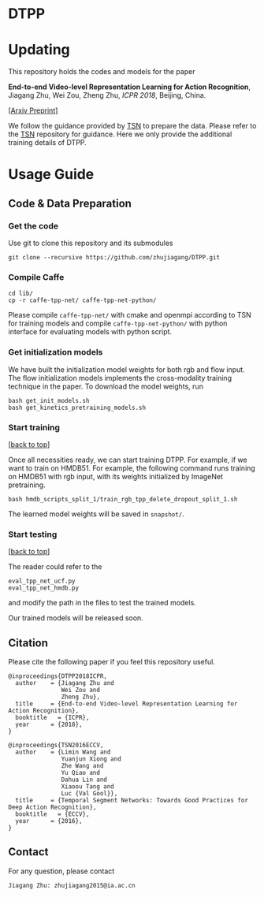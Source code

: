 # DTPP
# Updating
This repository holds the codes and models for the paper
 
> 
**End-to-end Video-level Representation Learning for Action Recognition**,
Jiagang Zhu, Wei Zou, Zheng Zhu,
*ICPR 2018*, Beijing, China.

>

[[Arxiv Preprint](https://arxiv.org/abs/1711.04161)]

We follow the guidance provided by [TSN][tsn] to prepare the data. Please refer to the [TSN][tsn] repository for guidance. Here we only provide the additional training details of DTPP.

# Usage Guide

## Code & Data Preparation

### Get the code

Use git to clone this repository and its submodules
```
git clone --recursive https://github.com/zhujiagang/DTPP.git
```
### Compile Caffe 
```
cd lib/
cp -r caffe-tpp-net/ caffe-tpp-net-python/
```
Please compile ```caffe-tpp-net/``` with cmake and openmpi according to TSN for training models
and compile ```caffe-tpp-net-python/``` with python interface for evaluating models with python script.

### Get initialization models

We have built the initialization model weights for both rgb and flow input.
The flow initialization models implements the cross-modality training technique in the paper.
To download the model weights, run
```
bash get_init_models.sh
bash get_kinetics_pretraining_models.sh
```

### Start training
[[back to top](#dtpp)]

Once all necessities ready, we can start training DTPP.
For example, if we want to train on HMDB51.
For example, the following command runs training on HMDB51 with rgb input, with its weights initialized by ImageNet pretraining.
```
bash hmdb_scripts_split_1/train_rgb_tpp_delete_dropout_split_1.sh
```
The learned model weights will be saved in `snapshot/`.

### Start testing
[[back to top](#dtpp)]

The reader could refer to the 
```
eval_tpp_net_ucf.py
eval_tpp_net_hmdb.py
```
and modify the path in the files to test the trained models.

Our trained models will be released soon.

## Citation
Please cite the following paper if you feel this repository useful.
```
@inproceedings{DTPP2018ICPR,
  author    = {Jiagang Zhu and
               Wei Zou and
               Zheng Zhu},
  title     = {End-to-end Video-level Representation Learning for Action Recognition},
  booktitle   = {ICPR},
  year      = {2018},
}

@inproceedings{TSN2016ECCV,
  author    = {Limin Wang and
               Yuanjun Xiong and
               Zhe Wang and
               Yu Qiao and
               Dahua Lin and
               Xiaoou Tang and
               Luc {Val Gool}},
  title     = {Temporal Segment Networks: Towards Good Practices for Deep Action Recognition},
  booktitle   = {ECCV},
  year      = {2016},
}
```


## Contact
For any question, please contact
```
Jiagang Zhu: zhujiagang2015@ia.ac.cn
```
[tsn]:https://github.com/yjxiong/temporal-segment-networks#temporal-segment-networks-tsn
